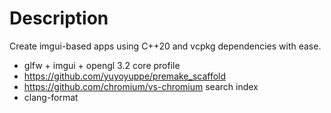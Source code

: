 # Description
Create imgui-based apps using C++20 and vcpkg dependencies with ease.

- glfw + imgui + opengl 3.2 core profile
- https://github.com/yuyoyuppe/premake_scaffold
- https://github.com/chromium/vs-chromium search index
- clang-format 
